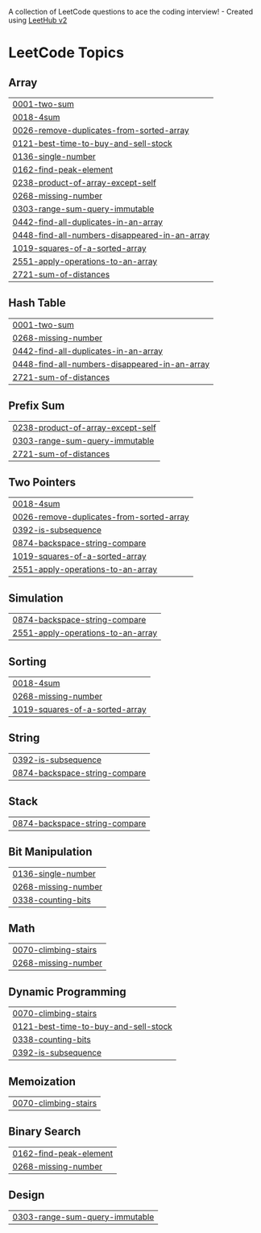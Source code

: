 A collection of LeetCode questions to ace the coding interview! - Created using [LeetHub v2](https://github.com/arunbhardwaj/LeetHub-2.0)
<!---LeetCode Topics Start-->
# LeetCode Topics
## Array
|  |
| ------- |
| [0001-two-sum](https://github.com/rahulhalder123-456/Leetcode/tree/master/0001-two-sum) |
| [0018-4sum](https://github.com/rahulhalder123-456/Leetcode/tree/master/0018-4sum) |
| [0026-remove-duplicates-from-sorted-array](https://github.com/rahulhalder123-456/Leetcode/tree/master/0026-remove-duplicates-from-sorted-array) |
| [0121-best-time-to-buy-and-sell-stock](https://github.com/rahulhalder123-456/Leetcode/tree/master/0121-best-time-to-buy-and-sell-stock) |
| [0136-single-number](https://github.com/rahulhalder123-456/Leetcode/tree/master/0136-single-number) |
| [0162-find-peak-element](https://github.com/rahulhalder123-456/Leetcode/tree/master/0162-find-peak-element) |
| [0238-product-of-array-except-self](https://github.com/rahulhalder123-456/Leetcode/tree/master/0238-product-of-array-except-self) |
| [0268-missing-number](https://github.com/rahulhalder123-456/Leetcode/tree/master/0268-missing-number) |
| [0303-range-sum-query-immutable](https://github.com/rahulhalder123-456/Leetcode/tree/master/0303-range-sum-query-immutable) |
| [0442-find-all-duplicates-in-an-array](https://github.com/rahulhalder123-456/Leetcode/tree/master/0442-find-all-duplicates-in-an-array) |
| [0448-find-all-numbers-disappeared-in-an-array](https://github.com/rahulhalder123-456/Leetcode/tree/master/0448-find-all-numbers-disappeared-in-an-array) |
| [1019-squares-of-a-sorted-array](https://github.com/rahulhalder123-456/Leetcode/tree/master/1019-squares-of-a-sorted-array) |
| [2551-apply-operations-to-an-array](https://github.com/rahulhalder123-456/Leetcode/tree/master/2551-apply-operations-to-an-array) |
| [2721-sum-of-distances](https://github.com/rahulhalder123-456/Leetcode/tree/master/2721-sum-of-distances) |
## Hash Table
|  |
| ------- |
| [0001-two-sum](https://github.com/rahulhalder123-456/Leetcode/tree/master/0001-two-sum) |
| [0268-missing-number](https://github.com/rahulhalder123-456/Leetcode/tree/master/0268-missing-number) |
| [0442-find-all-duplicates-in-an-array](https://github.com/rahulhalder123-456/Leetcode/tree/master/0442-find-all-duplicates-in-an-array) |
| [0448-find-all-numbers-disappeared-in-an-array](https://github.com/rahulhalder123-456/Leetcode/tree/master/0448-find-all-numbers-disappeared-in-an-array) |
| [2721-sum-of-distances](https://github.com/rahulhalder123-456/Leetcode/tree/master/2721-sum-of-distances) |
## Prefix Sum
|  |
| ------- |
| [0238-product-of-array-except-self](https://github.com/rahulhalder123-456/Leetcode/tree/master/0238-product-of-array-except-self) |
| [0303-range-sum-query-immutable](https://github.com/rahulhalder123-456/Leetcode/tree/master/0303-range-sum-query-immutable) |
| [2721-sum-of-distances](https://github.com/rahulhalder123-456/Leetcode/tree/master/2721-sum-of-distances) |
## Two Pointers
|  |
| ------- |
| [0018-4sum](https://github.com/rahulhalder123-456/Leetcode/tree/master/0018-4sum) |
| [0026-remove-duplicates-from-sorted-array](https://github.com/rahulhalder123-456/Leetcode/tree/master/0026-remove-duplicates-from-sorted-array) |
| [0392-is-subsequence](https://github.com/rahulhalder123-456/Leetcode/tree/master/0392-is-subsequence) |
| [0874-backspace-string-compare](https://github.com/rahulhalder123-456/Leetcode/tree/master/0874-backspace-string-compare) |
| [1019-squares-of-a-sorted-array](https://github.com/rahulhalder123-456/Leetcode/tree/master/1019-squares-of-a-sorted-array) |
| [2551-apply-operations-to-an-array](https://github.com/rahulhalder123-456/Leetcode/tree/master/2551-apply-operations-to-an-array) |
## Simulation
|  |
| ------- |
| [0874-backspace-string-compare](https://github.com/rahulhalder123-456/Leetcode/tree/master/0874-backspace-string-compare) |
| [2551-apply-operations-to-an-array](https://github.com/rahulhalder123-456/Leetcode/tree/master/2551-apply-operations-to-an-array) |
## Sorting
|  |
| ------- |
| [0018-4sum](https://github.com/rahulhalder123-456/Leetcode/tree/master/0018-4sum) |
| [0268-missing-number](https://github.com/rahulhalder123-456/Leetcode/tree/master/0268-missing-number) |
| [1019-squares-of-a-sorted-array](https://github.com/rahulhalder123-456/Leetcode/tree/master/1019-squares-of-a-sorted-array) |
## String
|  |
| ------- |
| [0392-is-subsequence](https://github.com/rahulhalder123-456/Leetcode/tree/master/0392-is-subsequence) |
| [0874-backspace-string-compare](https://github.com/rahulhalder123-456/Leetcode/tree/master/0874-backspace-string-compare) |
## Stack
|  |
| ------- |
| [0874-backspace-string-compare](https://github.com/rahulhalder123-456/Leetcode/tree/master/0874-backspace-string-compare) |
## Bit Manipulation
|  |
| ------- |
| [0136-single-number](https://github.com/rahulhalder123-456/Leetcode/tree/master/0136-single-number) |
| [0268-missing-number](https://github.com/rahulhalder123-456/Leetcode/tree/master/0268-missing-number) |
| [0338-counting-bits](https://github.com/rahulhalder123-456/Leetcode/tree/master/0338-counting-bits) |
## Math
|  |
| ------- |
| [0070-climbing-stairs](https://github.com/rahulhalder123-456/Leetcode/tree/master/0070-climbing-stairs) |
| [0268-missing-number](https://github.com/rahulhalder123-456/Leetcode/tree/master/0268-missing-number) |
## Dynamic Programming
|  |
| ------- |
| [0070-climbing-stairs](https://github.com/rahulhalder123-456/Leetcode/tree/master/0070-climbing-stairs) |
| [0121-best-time-to-buy-and-sell-stock](https://github.com/rahulhalder123-456/Leetcode/tree/master/0121-best-time-to-buy-and-sell-stock) |
| [0338-counting-bits](https://github.com/rahulhalder123-456/Leetcode/tree/master/0338-counting-bits) |
| [0392-is-subsequence](https://github.com/rahulhalder123-456/Leetcode/tree/master/0392-is-subsequence) |
## Memoization
|  |
| ------- |
| [0070-climbing-stairs](https://github.com/rahulhalder123-456/Leetcode/tree/master/0070-climbing-stairs) |
## Binary Search
|  |
| ------- |
| [0162-find-peak-element](https://github.com/rahulhalder123-456/Leetcode/tree/master/0162-find-peak-element) |
| [0268-missing-number](https://github.com/rahulhalder123-456/Leetcode/tree/master/0268-missing-number) |
## Design
|  |
| ------- |
| [0303-range-sum-query-immutable](https://github.com/rahulhalder123-456/Leetcode/tree/master/0303-range-sum-query-immutable) |
<!---LeetCode Topics End-->